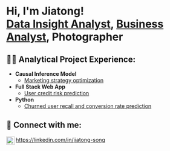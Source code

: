 <h1>Hi, I'm Jiatong! <br/><a href="https://github.com/JiatongSong">Data Insight Analyst</a>, <a href="https://www.linkedin.com/in/jiatong-song/">Business Analyst</a>, Photographer

<h2>👨‍💻 Analytical Project Experience:</h2>

- <b>Causal Inference Model</b>
  - [Marketing strategy optimization](https://github.com/JiatongSong/Analytical-Project-Experience.git)
- <b>Full Stack Web App </b>
  - [User credit risk prediction](https://github.com/joshmadakor1/4chan-Image-Analysis-Middleware-C964) 
- <b>Python</b>
  - [Churned user recall and conversion rate prediction](https://github.com/joshmadakor1/Package-Delivery-Pathfinding-Algorithm)


<h2> 🤳 Connect with me:</h2>

<img align="left" alt="JoshMadakor | LinkedIn" width="22px" src="https://cdn.jsdelivr.net/npm/simple-icons@v3/icons/linkedin.svg" />https://linkedin.com/in/jiatong-song

<!--
**joshmadakor1/joshmadakor1** is a ✨ _special_ ✨ repository because its `README.md` (this file) appears on your GitHub profile.

Here are some ideas to get you started:

- 🔭 I’m currently working on ...
- 🌱 I’m currently learning ...
- 👯 I’m looking to collaborate on ...
- 🤔 I’m looking for help with ...
- 💬 Ask me about ...
- 📫 How to reach me: ...
- 😄 Pronouns: ...
- ⚡ Fun fact: ...
-->
